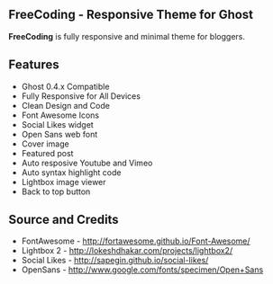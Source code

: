 FreeCoding - Responsive Theme for Ghost
--------------------------------------------

**FreeCoding** is fully responsive and minimal theme for bloggers.

Features
--------
- Ghost 0.4.x Compatible
- Fully Responsive for All Devices
- Clean Design and Code
- Font Awesome Icons
- Social Likes widget
- Open Sans web font
- Cover image
- Featured post
- Auto resposive Youtube and Vimeo
- Auto syntax highlight code
- Lightbox image viewer
- Back to top button

Source and Credits
------------------
- FontAwesome 	- http://fortawesome.github.io/Font-Awesome/
- Lightbox 2 	- http://lokeshdhakar.com/projects/lightbox2/ 
- Social Likes 	- http://sapegin.github.io/social-likes/
- OpenSans 		- http://www.google.com/fonts/specimen/Open+Sans
